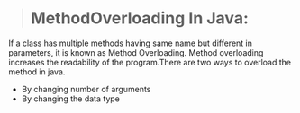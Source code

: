 > # MethodOverloading In Java:

If a class has multiple methods having same name but different in parameters, it is known as Method Overloading. Method overloading increases the readability of the program.There are two ways to overload the method in java.

- By changing number of arguments
- By changing the data type
